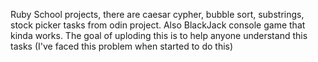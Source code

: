 Ruby School projects, there are caesar cypher, bubble sort, substrings, stock picker tasks from odin project.
Also BlackJack console game that kinda works.
The goal of uploding this is to help anyone understand this tasks (I've faced this problem when started to do this)
